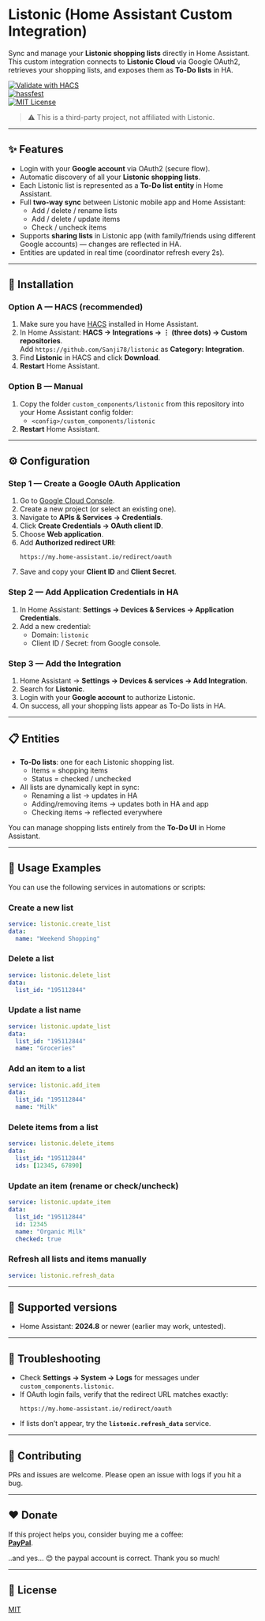 # Listonic (Home Assistant Custom Integration)

Sync and manage your **Listonic shopping lists** directly in Home Assistant.  
This custom integration connects to **Listonic Cloud** via Google OAuth2, retrieves your shopping lists, and exposes them as **To-Do lists** in HA.

[![Validate with HACS](https://img.shields.io/badge/HACS-validated-41BDF5)](https://hacs.xyz/)  
[![hassfest](https://img.shields.io/badge/hassfest-passing-brightgreen)](https://developers.home-assistant.io/docs/creating_integration_manifest/)  
[![MIT License](https://img.shields.io/badge/license-MIT-informational)](LICENSE.md)

> ⚠️ This is a third-party project, not affiliated with Listonic.

---

## ✨ Features

- Login with your **Google account** via OAuth2 (secure flow).  
- Automatic discovery of all your **Listonic shopping lists**.  
- Each Listonic list is represented as a **To-Do list entity** in Home Assistant.  
- Full **two-way sync** between Listonic mobile app and Home Assistant:
  - Add / delete / rename lists  
  - Add / delete / update items  
  - Check / uncheck items  
- Supports **sharing lists** in Listonic app (with family/friends using different Google accounts) — changes are reflected in HA.  
- Entities are updated in real time (coordinator refresh every 2s).  

---

## 🔧 Installation

### Option A — HACS (recommended)
1. Make sure you have [HACS](https://hacs.xyz/) installed in Home Assistant.
2. In Home Assistant: **HACS → Integrations → ⋮ (three dots) → Custom repositories**.  
   Add `https://github.com/Sanji78/listonic` as **Category: Integration**.
3. Find **Listonic** in HACS and click **Download**.
4. **Restart** Home Assistant.

### Option B — Manual
1. Copy the folder `custom_components/listonic` from this repository into your Home Assistant config folder:
   - `<config>/custom_components/listonic`
2. **Restart** Home Assistant.

---

## ⚙️ Configuration

### Step 1 — Create a Google OAuth Application
1. Go to [Google Cloud Console](https://console.cloud.google.com/).  
2. Create a new project (or select an existing one).  
3. Navigate to **APIs & Services → Credentials**.  
4. Click **Create Credentials → OAuth client ID**.  
5. Choose **Web application**.  
6. Add **Authorized redirect URI**:  
   ```
   https://my.home-assistant.io/redirect/oauth
   ```
7. Save and copy your **Client ID** and **Client Secret**.

### Step 2 — Add Application Credentials in HA
1. In Home Assistant: **Settings → Devices & Services → Application Credentials**.  
2. Add a new credential:  
   - Domain: `listonic`  
   - Client ID / Secret: from Google console.  

### Step 3 — Add the Integration
1. Home Assistant → **Settings → Devices & services → Add Integration**.  
2. Search for **Listonic**.  
3. Login with your **Google account** to authorize Listonic.  
4. On success, all your shopping lists appear as To-Do lists in HA.

---

## 📋 Entities

- **To-Do lists**: one for each Listonic shopping list.  
  - Items = shopping items  
  - Status = checked / unchecked  
- All lists are dynamically kept in sync:
  - Renaming a list → updates in HA  
  - Adding/removing items → updates both in HA and app  
  - Checking items → reflected everywhere  

You can manage shopping lists entirely from the **To-Do UI** in Home Assistant.

---

## 🔧 Usage Examples

You can use the following services in automations or scripts:

### Create a new list
```yaml
service: listonic.create_list
data:
  name: "Weekend Shopping"
```

### Delete a list
```yaml
service: listonic.delete_list
data:
  list_id: "195112844"
```

### Update a list name
```yaml
service: listonic.update_list
data:
  list_id: "195112844"
  name: "Groceries"
```

### Add an item to a list
```yaml
service: listonic.add_item
data:
  list_id: "195112844"
  name: "Milk"
```

### Delete items from a list
```yaml
service: listonic.delete_items
data:
  list_id: "195112844"
  ids: [12345, 67890]
```

### Update an item (rename or check/uncheck)
```yaml
service: listonic.update_item
data:
  list_id: "195112844"
  id: 12345
  name: "Organic Milk"
  checked: true
```

### Refresh all lists and items manually
```yaml
service: listonic.refresh_data
```

---

## 🧪 Supported versions
- Home Assistant: **2024.8** or newer (earlier may work, untested).

---

## 🐞 Troubleshooting
- Check **Settings → System → Logs** for messages under `custom_components.listonic`.  
- If OAuth login fails, verify that the redirect URL matches exactly:  
  ```
  https://my.home-assistant.io/redirect/oauth
  ```
- If lists don’t appear, try the **`listonic.refresh_data`** service.  

---

## 🙌 Contributing
PRs and issues are welcome. Please open an issue with logs if you hit a bug.

---

## ❤️ Donate
If this project helps you, consider buying me a coffee:  
**[PayPal](https://www.paypal.me/elenacapasso80)**.

..and yes... 😊 the paypal account is correct. Thank you so much!

---

## 📜 License
[MIT](LICENSE.md)

